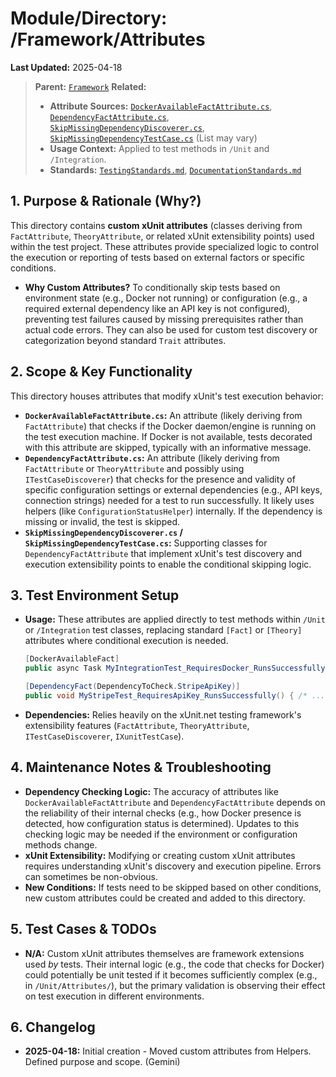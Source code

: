 # Module/Directory: /Framework/Attributes

**Last Updated:** 2025-04-18

> **Parent:** [`Framework`](../README.md)
> **Related:**
> * **Attribute Sources:** [`DockerAvailableFactAttribute.cs`](DockerAvailableFactAttribute.cs), [`DependencyFactAttribute.cs`](DependencyFactAttribute.cs), [`SkipMissingDependencyDiscoverer.cs`](SkipMissingDependencyDiscoverer.cs), [`SkipMissingDependencyTestCase.cs`](SkipMissingDependencyTestCase.cs) (List may vary)
> * **Usage Context:** Applied to test methods in `/Unit` and `/Integration`.
> * **Standards:** [`TestingStandards.md`](../../../Docs/Development/TestingStandards.md), [`DocumentationStandards.md`](../../../Docs/Development/DocumentationStandards.md)

## 1. Purpose & Rationale (Why?)

This directory contains **custom xUnit attributes** (classes deriving from `FactAttribute`, `TheoryAttribute`, or related xUnit extensibility points) used within the test project. These attributes provide specialized logic to control the execution or reporting of tests based on external factors or specific conditions.

* **Why Custom Attributes?** To conditionally skip tests based on environment state (e.g., Docker not running) or configuration (e.g., a required external dependency like an API key is not configured), preventing test failures caused by missing prerequisites rather than actual code errors. They can also be used for custom test discovery or categorization beyond standard `Trait` attributes.

## 2. Scope & Key Functionality

This directory houses attributes that modify xUnit's test execution behavior:

* **`DockerAvailableFactAttribute.cs`:** An attribute (likely deriving from `FactAttribute`) that checks if the Docker daemon/engine is running on the test execution machine. If Docker is not available, tests decorated with this attribute are skipped, typically with an informative message.
* **`DependencyFactAttribute.cs`:** An attribute (likely deriving from `FactAttribute` or `TheoryAttribute` and possibly using `ITestCaseDiscoverer`) that checks for the presence and validity of specific configuration settings or external dependencies (e.g., API keys, connection strings) needed for a test to run successfully. It likely uses helpers (like `ConfigurationStatusHelper`) internally. If the dependency is missing or invalid, the test is skipped.
* **`SkipMissingDependencyDiscoverer.cs` / `SkipMissingDependencyTestCase.cs`:** Supporting classes for `DependencyFactAttribute` that implement xUnit's test discovery and execution extensibility points to enable the conditional skipping logic.

## 3. Test Environment Setup

* **Usage:** These attributes are applied directly to test methods within `/Unit` or `/Integration` test classes, replacing standard `[Fact]` or `[Theory]` attributes where conditional execution is needed.
    ```csharp
    [DockerAvailableFact]
    public async Task MyIntegrationTest_RequiresDocker_RunsSuccessfully() { /* ... */ }

    [DependencyFact(DependencyToCheck.StripeApiKey)]
    public void MyStripeTest_RequiresApiKey_RunsSuccessfully() { /* ... */ }
    ```
* **Dependencies:** Relies heavily on the xUnit.net testing framework's extensibility features (`FactAttribute`, `TheoryAttribute`, `ITestCaseDiscoverer`, `IXunitTestCase`).

## 4. Maintenance Notes & Troubleshooting

* **Dependency Checking Logic:** The accuracy of attributes like `DockerAvailableFactAttribute` and `DependencyFactAttribute` depends on the reliability of their internal checks (e.g., how Docker presence is detected, how configuration status is determined). Updates to this checking logic may be needed if the environment or configuration methods change.
* **xUnit Extensibility:** Modifying or creating custom xUnit attributes requires understanding xUnit's discovery and execution pipeline. Errors can sometimes be non-obvious.
* **New Conditions:** If tests need to be skipped based on other conditions, new custom attributes could be created and added to this directory.

## 5. Test Cases & TODOs

* **N/A:** Custom xUnit attributes themselves are framework extensions used *by* tests. Their internal logic (e.g., the code that checks for Docker) could potentially be unit tested if it becomes sufficiently complex (e.g., in `/Unit/Attributes/`), but the primary validation is observing their effect on test execution in different environments.

## 6. Changelog

* **2025-04-18:** Initial creation - Moved custom attributes from Helpers. Defined purpose and scope. (Gemini)

